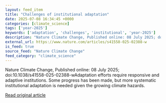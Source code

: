 ```yaml
---
layout: feed_item
title: "Challenges of institutional adaptation"
date: 2025-07-08 16:34:45 +0000
categories: [climate_science]
tags: ['year-2025']
keywords: ['adaptation', 'challenges', 'institutional', 'year-2025']
description: "Nature Climate Change, Published online: 08 July 2025; doi:10"
external_url: https://www.nature.com/articles/s41558-025-02388-w
is_feed: true
source_feed: "Nature Climate Change"
feed_category: "climate_science"
---
```


Nature Climate Change, Published online: 08 July 2025; doi:10.1038/s41558-025-02388-wAdaptation efforts require responsive and adaptive institutions. Some progress has been made, but more systematic institutional adaptation is needed given the growing climate hazards.

[Read original article](https://www.nature.com/articles/s41558-025-02388-w)
